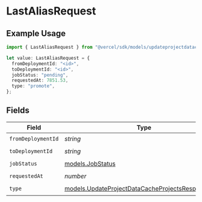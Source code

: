 # LastAliasRequest

## Example Usage

```typescript
import { LastAliasRequest } from "@vercel/sdk/models/updateprojectdatacacheop.js";

let value: LastAliasRequest = {
  fromDeploymentId: "<id>",
  toDeploymentId: "<id>",
  jobStatus: "pending",
  requestedAt: 7851.53,
  type: "promote",
};
```

## Fields

| Field                                                                                                        | Type                                                                                                         | Required                                                                                                     | Description                                                                                                  |
| ------------------------------------------------------------------------------------------------------------ | ------------------------------------------------------------------------------------------------------------ | ------------------------------------------------------------------------------------------------------------ | ------------------------------------------------------------------------------------------------------------ |
| `fromDeploymentId`                                                                                           | *string*                                                                                                     | :heavy_check_mark:                                                                                           | N/A                                                                                                          |
| `toDeploymentId`                                                                                             | *string*                                                                                                     | :heavy_check_mark:                                                                                           | N/A                                                                                                          |
| `jobStatus`                                                                                                  | [models.JobStatus](../models/jobstatus.md)                                                                   | :heavy_check_mark:                                                                                           | N/A                                                                                                          |
| `requestedAt`                                                                                                | *number*                                                                                                     | :heavy_check_mark:                                                                                           | N/A                                                                                                          |
| `type`                                                                                                       | [models.UpdateProjectDataCacheProjectsResponseType](../models/updateprojectdatacacheprojectsresponsetype.md) | :heavy_check_mark:                                                                                           | N/A                                                                                                          |